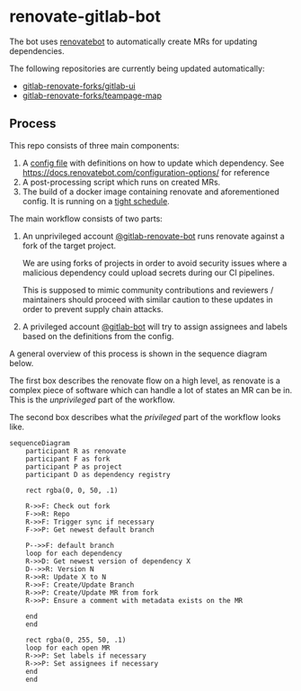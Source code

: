 # renovate-gitlab-bot

The bot uses [renovatebot](https://github.com/renovatebot/renovate) to
automatically create MRs for updating dependencies.

The following repositories are currently being updated automatically:

<!-- rep -->

- [gitlab-renovate-forks/gitlab-ui](https://gitlab.com/gitlab-renovate-forks/gitlab-ui)
- [gitlab-renovate-forks/teampage-map](https://gitlab.com/gitlab-renovate-forks/teampage-map)

<!-- rep -->

## Process

This repo consists of three main components:

1. A [config file](./config.js) with definitions on how to update which dependency.
   See https://docs.renovatebot.com/configuration-options/ for reference
2. A post-processing script which runs on created MRs.
3. The build of a docker image containing renovate and aforementioned config.
   It is running on a [tight schedule](https://gitlab.com/gitlab-org/frontend/renovate-gitlab-bot/-/pipeline_schedules).

The main workflow consists of two parts:

1. An unprivileged account [@gitlab-renovate-bot](https://gitlab.com/gitlab-renovate-bot)
   runs renovate against a fork of the target project.

   We are using forks of projects in order to avoid security issues where a malicious dependency
   could upload secrets during our CI pipelines.

   This is supposed to mimic community contributions and reviewers / maintainers should proceed
   with similar caution to these updates in order to prevent supply chain attacks.

2. A privileged account [@gitlab-bot](https://gitlab.com/gitlab-bot) will try to assign assignees
   and labels based on the definitions from the config.

A general overview of this process is shown in the sequence diagram below.

The first box describes the renovate flow on a high level, as renovate is a complex piece of software
which can handle a lot of states an MR can be in. This is the _unprivileged_ part of the workflow.

The second box describes what the _privileged_ part of the workflow looks like.

```mermaid
sequenceDiagram
    participant R as renovate
    participant F as fork
    participant P as project
    participant D as dependency registry

    rect rgba(0, 0, 50, .1)

    R->>F: Check out fork
    F->>R: Repo
    R->>F: Trigger sync if necessary
    F->>P: Get newest default branch

    P-->>F: default branch
    loop for each dependency
    R->>D: Get newest version of dependency X
    D-->>R: Version N
    R->>R: Update X to N
    R->>F: Create/Update Branch
    R->>P: Create/Update MR from fork
    R->>P: Ensure a comment with metadata exists on the MR

    end
    end

    rect rgba(0, 255, 50, .1)
    loop for each open MR
    R->>P: Set labels if necessary
    R->>P: Set assignees if necessary
    end
    end
```
